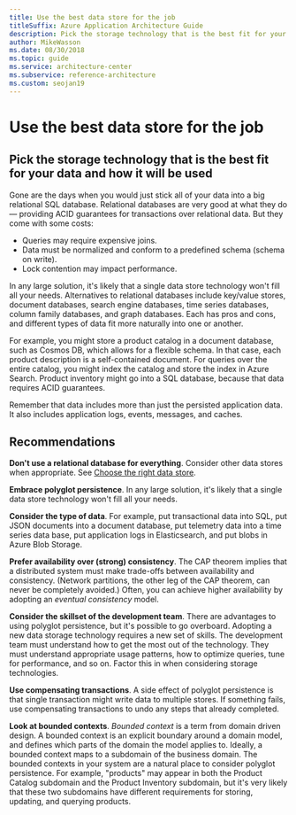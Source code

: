 ```yaml
---
title: Use the best data store for the job
titleSuffix: Azure Application Architecture Guide
description: Pick the storage technology that is the best fit for your data and how it will be used.
author: MikeWasson
ms.date: 08/30/2018
ms.topic: guide
ms.service: architecture-center
ms.subservice: reference-architecture
ms.custom: seojan19
---
```


# Use the best data store for the job

## Pick the storage technology that is the best fit for your data and how it will be used

Gone are the days when you would just stick all of your data into a big relational SQL database. Relational databases are very good at what they do &mdash; providing ACID guarantees for transactions over relational data. But they come with some costs:

- Queries may require expensive joins.
- Data must be normalized and conform to a predefined schema (schema on write).
- Lock contention may impact performance.

In any large solution, it's likely that a single data store technology won't fill all your needs. Alternatives to relational databases include key/value stores, document databases, search engine databases, time series databases, column family databases, and graph databases. Each has pros and cons, and different types of data fit more naturally into one or another.

For example, you might store a product catalog in a document database, such as Cosmos DB, which allows for a flexible schema. In that case, each product description is a self-contained document. For queries over the entire catalog, you might index the catalog and store the index in Azure Search. Product inventory might go into a SQL database, because that data requires ACID guarantees.

Remember that data includes more than just the persisted application data. It also includes application logs, events, messages, and caches.

## Recommendations

**Don't use a relational database for everything**. Consider other data stores when appropriate. See [Choose the right data store][data-store-overview].

**Embrace polyglot persistence**. In any large solution, it's likely that a single data store technology won't fill all your needs.

**Consider the type of data**. For example, put transactional data into SQL, put JSON documents into a document database, put telemetry data into a time series data base, put application logs in Elasticsearch, and put blobs in Azure Blob Storage.

**Prefer availability over (strong) consistency**. The CAP theorem implies that a distributed system must make trade-offs between availability and consistency. (Network partitions, the other leg of the CAP theorem, can never be completely avoided.) Often, you can achieve higher availability by adopting an *eventual consistency* model.

**Consider the skillset of the development team**. There are advantages to using polyglot persistence, but it's possible to go overboard. Adopting a new data storage technology requires a new set of skills. The development team must understand how to get the most out of the technology. They must understand appropriate usage patterns, how to optimize queries, tune for performance, and so on. Factor this in when considering storage technologies.

**Use compensating transactions**. A side effect of polyglot persistence is that single transaction might write data to multiple stores. If something fails, use compensating transactions to undo any steps that already completed.

**Look at bounded contexts**. *Bounded context* is a term from domain driven design. A bounded context is an explicit boundary around a domain model, and defines which parts of the domain the model applies to. Ideally, a bounded context maps to a subdomain of the business domain. The bounded contexts in your system are a natural place to consider polyglot persistence. For example, "products" may appear in both the Product Catalog subdomain and the Product Inventory subdomain, but it's very likely that these two subdomains have different requirements for storing, updating, and querying products.

[data-store-overview]: ../technology-choices/data-store-overview.md
